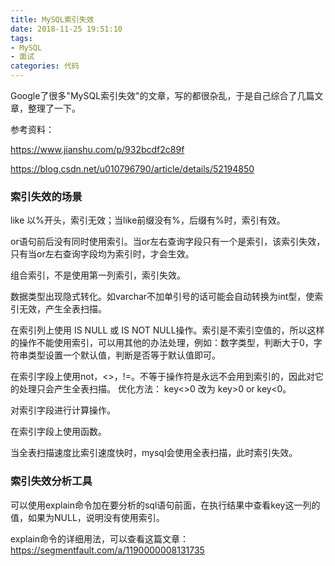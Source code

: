 ```yaml
---
title: MySQL索引失效
date: 2018-11-25 19:51:10
tags: 
- MySQL
- 面试
categories: 代码
---
```


Google了很多"MySQL索引失效"的文章，写的都很杂乱，于是自己综合了几篇文章，整理了一下。

参考资料：

https://www.jianshu.com/p/932bcdf2c89f

https://blog.csdn.net/u010796790/article/details/52194850

### 索引失效的场景
like 以%开头，索引无效；当like前缀没有%，后缀有%时，索引有效。

or语句前后没有同时使用索引。当or左右查询字段只有一个是索引，该索引失效，只有当or左右查询字段均为索引时，才会生效。

组合索引，不是使用第一列索引，索引失效。

数据类型出现隐式转化。如varchar不加单引号的话可能会自动转换为int型，使索引无效，产生全表扫描。

在索引列上使用 IS NULL 或 IS NOT NULL操作。索引是不索引空值的，所以这样的操作不能使用索引，可以用其他的办法处理，例如：数字类型，判断大于0，字符串类型设置一个默认值，判断是否等于默认值即可。

在索引字段上使用not，<>，!=。不等于操作符是永远不会用到索引的，因此对它的处理只会产生全表扫描。 优化方法： key<>0 改为 key>0 or key<0。

对索引字段进行计算操作。

在索引字段上使用函数。

当全表扫描速度比索引速度快时，mysql会使用全表扫描，此时索引失效。

### 索引失效分析工具
可以使用explain命令加在要分析的sql语句前面，在执行结果中查看key这一列的值，如果为NULL，说明没有使用索引。

explain命令的详细用法，可以查看这篇文章：https://segmentfault.com/a/1190000008131735

